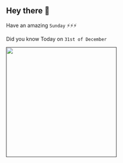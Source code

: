 ## Hey there 👋
Have an amazing `Sunday` ⚡⚡⚡

Did you know Today on `31st of December`
 
 [<img src="" width="300" />]() 
 ```

```
